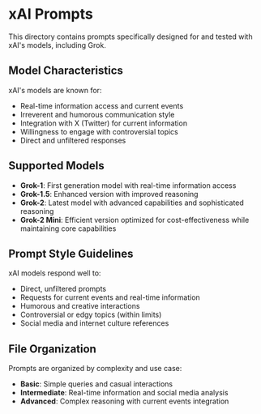 # xAI Prompts

This directory contains prompts specifically designed for and tested with xAI's models, including Grok.

## Model Characteristics

xAI's models are known for:
- Real-time information access and current events
- Irreverent and humorous communication style
- Integration with X (Twitter) for current information
- Willingness to engage with controversial topics
- Direct and unfiltered responses

## Supported Models

- **Grok-1**: First generation model with real-time information access
- **Grok-1.5**: Enhanced version with improved reasoning
- **Grok-2**: Latest model with advanced capabilities and sophisticated reasoning
- **Grok-2 Mini**: Efficient version optimized for cost-effectiveness while maintaining core capabilities

## Prompt Style Guidelines

xAI models respond well to:
- Direct, unfiltered prompts
- Requests for current events and real-time information
- Humorous and creative interactions
- Controversial or edgy topics (within limits)
- Social media and internet culture references

## File Organization

Prompts are organized by complexity and use case:
- **Basic**: Simple queries and casual interactions
- **Intermediate**: Real-time information and social media analysis
- **Advanced**: Complex reasoning with current events integration